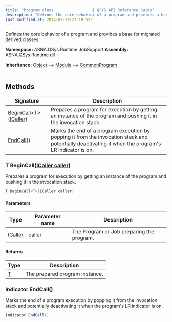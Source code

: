```yaml
---
title: "Program class                 | QSYS API Reference Guide"
description: "Defines the core behavior of a program and provides a base for migrated derived classes. "
last_modified_at: 2024-07-29T23:19:52Z
---
```


Defines the core behavior of a program and provides a base for migrated derived classes.

**Namespace:** ASNA.QSys.Runtime.JobSupport
**Assembly:** ASNA.QSys.Runtime.dll

**Inheritance:** [Object](https://docs.microsoft.com/en-us/dotnet/api/system.object) --> [Module](/reference/runtime/qsys-runtime-job-support/module.html) --> [CommonProgram](/reference/runtime/qsys-runtime-job-support/common-program.html)
<br>
<br>

## Methods

| Signature | Description |
| --- | --- |
| [BeginCall\<T\>](#t-begincall-t-icaller-caller)([ICaller](/reference/runtime/qsys-runtime/i-caller.html)) | Prepares a program for execution by getting an instance of the program and pushing it in the invocation stack.
| [EndCall()](#indicator-endcall) | Marks the end of a program execution by popping it from the invocation stack and potentially deactivating it when the program's LR indicator is on.

### T BeginCall<T>([ICaller caller](/reference/runtime/qsys-runtime/i-caller.html))

Prepares a program for execution by getting an instance of the program and pushing it in the invocation stack.

```cs
T BeginCall<T>(ICaller caller)
```

#### Parameters

| Type | Parameter name | Description
| --- | --- | ---
| [ICaller](/reference/runtime/qsys-runtime/i-caller.html) | caller | The Program or Job preparing the program.

#### Returns

| Type | Description
| --- | ---
| [T](https://learn.microsoft.com/en-us/dotnet/api/system.type?view=net-8.0) | The prepared program instance.

### Indicator EndCall()

Marks the end of a program execution by popping it from the invocation stack and potentially deactivating it when the program's LR indicator is on.

```cs
Indicator EndCall()
```
